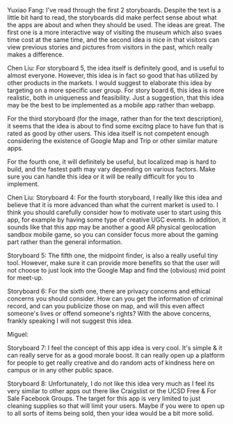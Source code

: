 
Yuxiao Fang:
I've read through the first 2 storyboards. Despite the text is a little bit hard to read, the storyboards did make perfect sense about what the apps are about and when they should be used. 
The ideas are great. The first one is a more interactive way of visiting the museum which also svaes time cost at the same time, and the second idea is nice in that visitors can view previous stories and pictures from visitors in the past, which really makes a difference.

Chen Liu:
For storyboard 5, the idea itself is definitely good, and is useful to almost everyone. However, this idea is in fact so good that has utilized by other products in the markets. I would suggest to elaborate this idea by targeting on a more specific user group. 
For story board 6, this idea is more realistic, both in uniqueness and feasibility. Just a suggestion, that this idea may be the best to be implemented as a mobile app rather than webapp.

For the third storyboard (for the image, rather than for the text description), it seems that the idea is about to find some excitng place to have fun that is rated as good by other users. This idea itself is not competent enough considering the existence of Google Map and Trip or other similar mature apps.

For the fourth one, it will definitely be useful, but localized map is hard to build, and the fastest path may vary depending on various factors. Make sure you can handle this idea or it  will be really difficult for you to implement.

Chen Liu:
Storyboard 4:
For the fourth storyboard, I really like this idea and believe that it is more advanced than what the current market is used to. I think you should carefully consider how to motivate user to start using this app, for example by having some type of creative UGC events. In addition, it sounds like that this app may be another a good AR physical geolocation sandbox mobile game, so you can consider focus more about the gaming part rather than the general information.

Storyboard 5:
The fifth one, the midpoint finder, is also a really useful tiny tool. However, make sure it can provide more benefits so that the user will not choose to just look into the Google Map and find the (obvious) mid point for meet-up.

Storyboard 6:
For the sixth one, there are privacy concerns and ethical concerns you should consider. How can you get the information of criminal record, and can you publicize those on map, and will this even affect someone's lives or offend someone's rights? With the above concerns, frankly speaking I will not suggest this idea.




Miguel: 

Storyboard 7:
I feel the concept of this app idea is very cool. It's simple & it can really serve for as a good morale boost. It can really open up a platform for people to get really creative and do random acts of kindness here on campus or in any other public space.

Storyboard 8:
Unfortunately, I do not like this idea very much as I feel its very similar to other apps out there like Craigslist or the UCSD Free & For Sale Facebook Groups. The target for this app is very limited to just cleaning supplies so that will limit your users. Maybe if you were to open up to all sorts of items being sold, then your idea would be a bit more solid.
